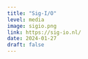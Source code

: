 ```yaml
---
title: "Sig-I/O"
level: media
image: sigio.png
link: https://sig-io.nl/
date: 2024-01-27
draft: false
---
```


